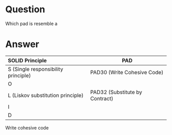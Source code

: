 # Question
Which pad is resemble a 


# Answer
|SOLID Principle| PAD|
|:-------------------------------------------------|--------|
|S (Single responsibility principle) |PAD30 (Write Cohesive Code)|
|O ||
|L (Liskov substitution principle) |PAD32 (Substitute by Contract)
|I||
|D||


Write cohesive code 